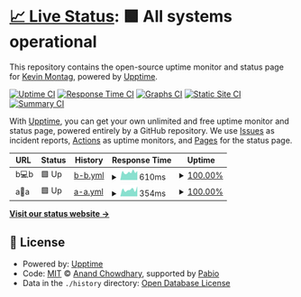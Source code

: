 # [📈 Live Status](https://kmontag.github.io/upptime): <!--live status--> **🟩 All systems operational**

This repository contains the open-source uptime monitor and status page for [Kevin Montag](http://mont.ag), powered by [Upptime](https://github.com/upptime/upptime).

[![Uptime CI](https://github.com/kmontag/upptime/workflows/Uptime%20CI/badge.svg)](https://github.com/kmontag/upptime/actions?query=workflow%3A%22Uptime+CI%22)
[![Response Time CI](https://github.com/kmontag/upptime/workflows/Response%20Time%20CI/badge.svg)](https://github.com/kmontag/upptime/actions?query=workflow%3A%22Response+Time+CI%22)
[![Graphs CI](https://github.com/kmontag/upptime/workflows/Graphs%20CI/badge.svg)](https://github.com/kmontag/upptime/actions?query=workflow%3A%22Graphs+CI%22)
[![Static Site CI](https://github.com/kmontag/upptime/workflows/Static%20Site%20CI/badge.svg)](https://github.com/kmontag/upptime/actions?query=workflow%3A%22Static+Site+CI%22)
[![Summary CI](https://github.com/kmontag/upptime/workflows/Summary%20CI/badge.svg)](https://github.com/kmontag/upptime/actions?query=workflow%3A%22Summary+CI%22)

With [Upptime](https://upptime.js.org), you can get your own unlimited and free uptime monitor and status page, powered entirely by a GitHub repository. We use [Issues](https://github.com/kmontag/upptime/issues) as incident reports, [Actions](https://github.com/kmontag/upptime/actions) as uptime monitors, and [Pages](https://kmontag.github.io/upptime) for the status page.

<!--start: status pages-->
<!-- This summary is generated by Upptime (https://github.com/upptime/upptime) -->
<!-- Do not edit this manually, your changes will be overwritten -->
<!-- prettier-ignore -->
| URL | Status | History | Response Time | Uptime |
| --- | ------ | ------- | ------------- | ------ |
| <img alt="" src="https://icons.duckduckgo.com/ip3/null.ico" height="13"> b💻b | 🟩 Up | [b-b.yml](https://github.com/kmontag/upptime/commits/HEAD/history/b-b.yml) | <details><summary><img alt="Response time graph" src="./graphs/b-b/response-time-week.png" height="20"> 610ms</summary><br><a href="https://kmontag.github.io/upptime/history/b-b"><img alt="Response time 676" src="https://img.shields.io/endpoint?url=https%3A%2F%2Fraw.githubusercontent.com%2Fkmontag%2Fupptime%2FHEAD%2Fapi%2Fb-b%2Fresponse-time.json"></a><br><a href="https://kmontag.github.io/upptime/history/b-b"><img alt="24-hour response time 701" src="https://img.shields.io/endpoint?url=https%3A%2F%2Fraw.githubusercontent.com%2Fkmontag%2Fupptime%2FHEAD%2Fapi%2Fb-b%2Fresponse-time-day.json"></a><br><a href="https://kmontag.github.io/upptime/history/b-b"><img alt="7-day response time 610" src="https://img.shields.io/endpoint?url=https%3A%2F%2Fraw.githubusercontent.com%2Fkmontag%2Fupptime%2FHEAD%2Fapi%2Fb-b%2Fresponse-time-week.json"></a><br><a href="https://kmontag.github.io/upptime/history/b-b"><img alt="30-day response time 676" src="https://img.shields.io/endpoint?url=https%3A%2F%2Fraw.githubusercontent.com%2Fkmontag%2Fupptime%2FHEAD%2Fapi%2Fb-b%2Fresponse-time-month.json"></a><br><a href="https://kmontag.github.io/upptime/history/b-b"><img alt="1-year response time 676" src="https://img.shields.io/endpoint?url=https%3A%2F%2Fraw.githubusercontent.com%2Fkmontag%2Fupptime%2FHEAD%2Fapi%2Fb-b%2Fresponse-time-year.json"></a></details> | <details><summary><a href="https://kmontag.github.io/upptime/history/b-b">100.00%</a></summary><a href="https://kmontag.github.io/upptime/history/b-b"><img alt="All-time uptime 100.00%" src="https://img.shields.io/endpoint?url=https%3A%2F%2Fraw.githubusercontent.com%2Fkmontag%2Fupptime%2FHEAD%2Fapi%2Fb-b%2Fuptime.json"></a><br><a href="https://kmontag.github.io/upptime/history/b-b"><img alt="24-hour uptime 100.00%" src="https://img.shields.io/endpoint?url=https%3A%2F%2Fraw.githubusercontent.com%2Fkmontag%2Fupptime%2FHEAD%2Fapi%2Fb-b%2Fuptime-day.json"></a><br><a href="https://kmontag.github.io/upptime/history/b-b"><img alt="7-day uptime 100.00%" src="https://img.shields.io/endpoint?url=https%3A%2F%2Fraw.githubusercontent.com%2Fkmontag%2Fupptime%2FHEAD%2Fapi%2Fb-b%2Fuptime-week.json"></a><br><a href="https://kmontag.github.io/upptime/history/b-b"><img alt="30-day uptime 100.00%" src="https://img.shields.io/endpoint?url=https%3A%2F%2Fraw.githubusercontent.com%2Fkmontag%2Fupptime%2FHEAD%2Fapi%2Fb-b%2Fuptime-month.json"></a><br><a href="https://kmontag.github.io/upptime/history/b-b"><img alt="1-year uptime 100.00%" src="https://img.shields.io/endpoint?url=https%3A%2F%2Fraw.githubusercontent.com%2Fkmontag%2Fupptime%2FHEAD%2Fapi%2Fb-b%2Fuptime-year.json"></a></details>
| <img alt="" src="https://icons.duckduckgo.com/ip3/null.ico" height="13"> a🤖a | 🟩 Up | [a-a.yml](https://github.com/kmontag/upptime/commits/HEAD/history/a-a.yml) | <details><summary><img alt="Response time graph" src="./graphs/a-a/response-time-week.png" height="20"> 354ms</summary><br><a href="https://kmontag.github.io/upptime/history/a-a"><img alt="Response time 376" src="https://img.shields.io/endpoint?url=https%3A%2F%2Fraw.githubusercontent.com%2Fkmontag%2Fupptime%2FHEAD%2Fapi%2Fa-a%2Fresponse-time.json"></a><br><a href="https://kmontag.github.io/upptime/history/a-a"><img alt="24-hour response time 520" src="https://img.shields.io/endpoint?url=https%3A%2F%2Fraw.githubusercontent.com%2Fkmontag%2Fupptime%2FHEAD%2Fapi%2Fa-a%2Fresponse-time-day.json"></a><br><a href="https://kmontag.github.io/upptime/history/a-a"><img alt="7-day response time 354" src="https://img.shields.io/endpoint?url=https%3A%2F%2Fraw.githubusercontent.com%2Fkmontag%2Fupptime%2FHEAD%2Fapi%2Fa-a%2Fresponse-time-week.json"></a><br><a href="https://kmontag.github.io/upptime/history/a-a"><img alt="30-day response time 376" src="https://img.shields.io/endpoint?url=https%3A%2F%2Fraw.githubusercontent.com%2Fkmontag%2Fupptime%2FHEAD%2Fapi%2Fa-a%2Fresponse-time-month.json"></a><br><a href="https://kmontag.github.io/upptime/history/a-a"><img alt="1-year response time 376" src="https://img.shields.io/endpoint?url=https%3A%2F%2Fraw.githubusercontent.com%2Fkmontag%2Fupptime%2FHEAD%2Fapi%2Fa-a%2Fresponse-time-year.json"></a></details> | <details><summary><a href="https://kmontag.github.io/upptime/history/a-a">100.00%</a></summary><a href="https://kmontag.github.io/upptime/history/a-a"><img alt="All-time uptime 100.00%" src="https://img.shields.io/endpoint?url=https%3A%2F%2Fraw.githubusercontent.com%2Fkmontag%2Fupptime%2FHEAD%2Fapi%2Fa-a%2Fuptime.json"></a><br><a href="https://kmontag.github.io/upptime/history/a-a"><img alt="24-hour uptime 100.00%" src="https://img.shields.io/endpoint?url=https%3A%2F%2Fraw.githubusercontent.com%2Fkmontag%2Fupptime%2FHEAD%2Fapi%2Fa-a%2Fuptime-day.json"></a><br><a href="https://kmontag.github.io/upptime/history/a-a"><img alt="7-day uptime 100.00%" src="https://img.shields.io/endpoint?url=https%3A%2F%2Fraw.githubusercontent.com%2Fkmontag%2Fupptime%2FHEAD%2Fapi%2Fa-a%2Fuptime-week.json"></a><br><a href="https://kmontag.github.io/upptime/history/a-a"><img alt="30-day uptime 100.00%" src="https://img.shields.io/endpoint?url=https%3A%2F%2Fraw.githubusercontent.com%2Fkmontag%2Fupptime%2FHEAD%2Fapi%2Fa-a%2Fuptime-month.json"></a><br><a href="https://kmontag.github.io/upptime/history/a-a"><img alt="1-year uptime 100.00%" src="https://img.shields.io/endpoint?url=https%3A%2F%2Fraw.githubusercontent.com%2Fkmontag%2Fupptime%2FHEAD%2Fapi%2Fa-a%2Fuptime-year.json"></a></details>

<!--end: status pages-->

[**Visit our status website →**](https://kmontag.github.io/upptime)

## 📄 License

- Powered by: [Upptime](https://github.com/upptime/upptime)
- Code: [MIT](./LICENSE) © [Anand Chowdhary](https://anandchowdhary.com), supported by [Pabio](https://pabio.com)
- Data in the `./history` directory: [Open Database License](https://opendatacommons.org/licenses/odbl/1-0/)
